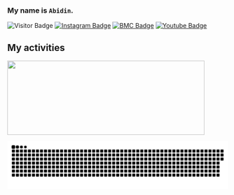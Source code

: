 ### My name is ` Abidin `.
![Visitor Badge](https://visitor-badge.laobi.icu/badge?page_id=dintzonly)
[![Instagram Badge](https://img.shields.io/badge/-dintzonly-orange?style=plastic-square&logo=instagram&logoColor=white&link=https://instagram.com/dintzonly/)](https://instagram.com/dintzonly)
[![BMC Badge](https://img.shields.io/badge/-BuyMeCoffee-FFDD00?style=plastic-square&logo=buy-me-a-coffee&logoColor=black&link=https://www.buymeacoffee.com/dintzonly)](https://www.buymeacoffee.com/dintzonly)
[![Youtube Badge](https://img.shields.io/badge/-codingpotter-red?style=plastic-square&logo=youtube&logoColor=white&link=https://www.youtube.com/c/SBSPROJECT170903)](https://www.youtube.com/c/SBSPROJECT170903)

## My activities

<a href="https://github.com/DintzOnly">
  <img width=450 height=170 align="center" src="https://github-readme-stats.vercel.app/api?username=DintzOnly&theme=midnight-purple&show_icons=true&bg_color=0D1117&hide_border=true&count_private=true" />
</a>

![Snake animation](https://github.com/Pepyn0/Pepyn0/raw/output/github-contribution-grid-snake.svg)
